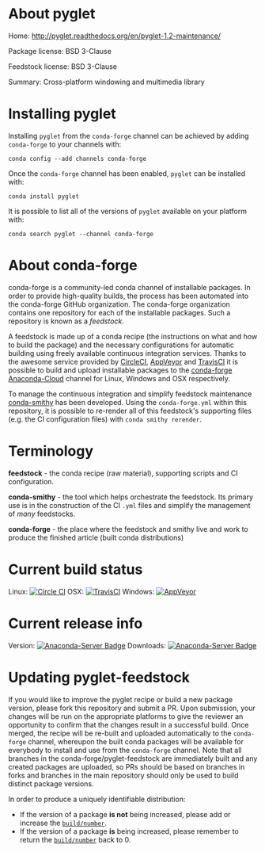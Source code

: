 About pyglet
============

Home: http://pyglet.readthedocs.org/en/pyglet-1.2-maintenance/

Package license: BSD 3-Clause

Feedstock license: BSD 3-Clause

Summary: Cross-platform windowing and multimedia library



Installing pyglet
=================

Installing `pyglet` from the `conda-forge` channel can be achieved by adding `conda-forge` to your channels with:

```
conda config --add channels conda-forge
```

Once the `conda-forge` channel has been enabled, `pyglet` can be installed with:

```
conda install pyglet
```

It is possible to list all of the versions of `pyglet` available on your platform with:

```
conda search pyglet --channel conda-forge
```



About conda-forge
=================

conda-forge is a community-led conda channel of installable packages.
In order to provide high-quality builds, the process has been automated into the
conda-forge GitHub organization. The conda-forge organization contains one repository
for each of the installable packages. Such a repository is known as a *feedstock*.

A feedstock is made up of a conda recipe (the instructions on what and how to build
the package) and the necessary configurations for automatic building using freely
available continuous integration services. Thanks to the awesome service provided by
[CircleCI](https://circleci.com/), [AppVeyor](http://www.appveyor.com/)
and [TravisCI](https://travis-ci.org/) it is possible to build and upload installable
packages to the [conda-forge](https://anaconda.org/conda-forge)
[Anaconda-Cloud](http://docs.anaconda.org/) channel for Linux, Windows and OSX respectively.

To manage the continuous integration and simplify feedstock maintenance
[conda-smithy](http://github.com/conda-forge/conda-smithy) has been developed.
Using the ``conda-forge.yml`` within this repository, it is possible to re-render all of
this feedstock's supporting files (e.g. the CI configuration files) with ``conda smithy rerender``.


Terminology
===========

**feedstock** - the conda recipe (raw material), supporting scripts and CI configuration.

**conda-smithy** - the tool which helps orchestrate the feedstock.
                   Its primary use is in the construction of the CI ``.yml`` files
                   and simplify the management of *many* feedstocks.

**conda-forge** - the place where the feedstock and smithy live and work to
                  produce the finished article (built conda distributions)

Current build status
====================

Linux: [![Circle CI](https://circleci.com/gh/conda-forge/pyglet-feedstock.svg?style=shield)](https://circleci.com/gh/conda-forge/pyglet-feedstock)
OSX: [![TravisCI](https://travis-ci.org/conda-forge/pyglet-feedstock.svg?branch=master)](https://travis-ci.org/conda-forge/pyglet-feedstock)
Windows: [![AppVeyor](https://ci.appveyor.com/api/projects/status/github/conda-forge/pyglet-feedstock?svg=True)](https://ci.appveyor.com/project/conda-forge/pyglet-feedstock/branch/master)

Current release info
====================
Version: [![Anaconda-Server Badge](https://anaconda.org/conda-forge/pyglet/badges/version.svg)](https://anaconda.org/conda-forge/pyglet)
Downloads: [![Anaconda-Server Badge](https://anaconda.org/conda-forge/pyglet/badges/downloads.svg)](https://anaconda.org/conda-forge/pyglet)


Updating pyglet-feedstock
=========================

If you would like to improve the pyglet recipe or build a new
package version, please fork this repository and submit a PR. Upon submission,
your changes will be run on the appropriate platforms to give the reviewer an
opportunity to confirm that the changes result in a successful build. Once
merged, the recipe will be re-built and uploaded automatically to the
`conda-forge` channel, whereupon the built conda packages will be available for
everybody to install and use from the `conda-forge` channel.
Note that all branches in the conda-forge/pyglet-feedstock are
immediately built and any created packages are uploaded, so PRs should be based
on branches in forks and branches in the main repository should only be used to
build distinct package versions.

In order to produce a uniquely identifiable distribution:
 * If the version of a package **is not** being increased, please add or increase
   the [``build/number``](http://conda.pydata.org/docs/building/meta-yaml.html#build-number-and-string).
 * If the version of a package **is** being increased, please remember to return
   the [``build/number``](http://conda.pydata.org/docs/building/meta-yaml.html#build-number-and-string)
   back to 0.
